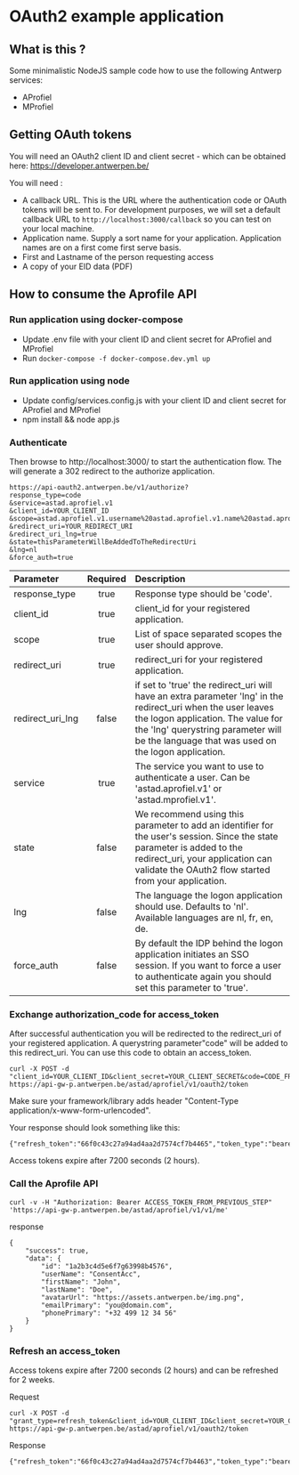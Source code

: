 # OAuth2 example application
## What is this ?
Some minimalistic NodeJS sample code how to use the following Antwerp services:

* AProfiel
* MProfiel

## Getting OAuth tokens
You will need an OAuth2 client ID and client secret - which can be obtained here:
https://developer.antwerpen.be/

You will need :

* A callback URL. This is the URL where the authentication code or OAuth tokens will be sent to. For development purposes, we will set a default callback URL to ```http://localhost:3000/callback``` so you can test on your local machine.
* Application name. Supply a sort name for your application. Application names are on a first come first serve basis.
* First and Lastname of the person requesting access
* A copy of your EID data (PDF)


## How to consume the Aprofile API

### Run application using docker-compose
* Update .env file with your client ID and client secret for AProfiel and MProfiel
* Run `docker-compose -f docker-compose.dev.yml up`

### Run application using node
* Update config/services.config.js with your client ID and client secret for AProfiel and MProfiel
* npm install && node app.js

### Authenticate
Then browse to http://localhost:3000/ to start the authentication flow. 
The will generate a 302 redirect to the authorize application.

```
https://api-oauth2.antwerpen.be/v1/authorize?
response_type=code
&service=astad.aprofiel.v1
&client_id=YOUR_CLIENT_ID
&scope=astad.aprofiel.v1.username%20astad.aprofiel.v1.name%20astad.aprofiel.v1.avatar%20astad.aprofiel.v1.email%20astad.aprofiel.v1.phone
&redirect_uri=YOUR_REDIRECT_URI
&redirect_uri_lng=true
&state=thisParameterWillBeAddedToTheRedirectUri
&lng=nl
&force_auth=true
```


| Parameter | Required | Description |
| :---         |     :---:      |  :---   |
| response_type   | true     | Response type should be 'code'.    |
| client_id     | true       | client_id for your registered application.      |
| scope     | true       | List of space separated scopes the user should approve.      |
| redirect_uri     | true       | redirect_uri for your registered application.       |
| redirect_uri_lng     | false       | if set to 'true' the redirect_uri will have an extra parameter 'lng' in the redirect_uri when the user leaves the logon application. The value for the 'lng' querystring parameter will be the language that was used on the logon application.      |
| service     | true       | The service you want to use to authenticate a user.  Can be 'astad.aprofiel.v1' or 'astad.mprofiel.v1'.    |
| state     | false      | We recommend using this parameter to add an identifier for the user's session. Since the state parameter is added to the redirect_uri, your application can validate the OAuth2 flow started from your application.      |
| lng     | false       | The language the logon application should use. Defaults to 'nl'. Available languages are nl, fr, en, de.     |
| force_auth     | false       | By default the IDP behind the logon application initiates an SSO session. If you want to force a user to authenticate again you should set this parameter to 'true'.     |

### Exchange authorization_code for access_token
After successful authentication you will be redirected to the redirect_uri of your registered application.
A querystring parameter"code" will be added to this redirect_uri. You can use this code to obtain an access_token.
```
curl -X POST -d "client_id=YOUR_CLIENT_ID&client_secret=YOUR_CLIENT_SECRET&code=CODE_FROM_URI&grant_type=authorization_code" https://api-gw-p.antwerpen.be/astad/aprofiel/v1/oauth2/token
```
Make sure your framework/library adds header "Content-Type application/x-www-form-urlencoded".

Your response should look something like this:
```
{"refresh_token":"66f0c43c27a94ad4aa2d7574cf7b4465","token_type":"bearer","access_token":"a2824fb10b2a44b2b6f1a4aba382630a","expires_in":7200}
```
Access tokens expire after 7200 seconds (2 hours).

### Call the Aprofile API


```
curl -v -H "Authorization: Bearer ACCESS_TOKEN_FROM_PREVIOUS_STEP" 'https://api-gw-p.antwerpen.be/astad/aprofiel/v1/v1/me'
```
response
```
{
	"success": true,
	"data": {
		"id": "1a2b3c4d5e6f7g63998b4576",
		"userName": "ConsentAcc",
		"firstName": "John",
		"lastName": "Doe",
		"avatarUrl": "https://assets.antwerpen.be/img.png",
		"emailPrimary": "you@domain.com",
		"phonePrimary": "+32 499 12 34 56"
	}
}
```

### Refresh an access_token
Access tokens expire after 7200 seconds (2 hours) and can be refreshed for 2 weeks.

Request
```
curl -X POST -d "grant_type=refresh_token&client_id=YOUR_CLIENT_ID&client_secret=YOUR_CLIENT_SECRET&refresh_token=REFRESH_TOKEN_FROM_TOKEN_RESPONSE" https://api-gw-p.antwerpen.be/astad/aprofiel/v1/oauth2/token
```
Response
```
{"refresh_token":"66f0c43c27a94ad4aa2d7574cf7b4463","token_type":"bearer","access_token":"b2824fb10b2a44b2b6f1a4aba382630a","expires_in":7200}
```
